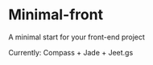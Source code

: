 Minimal-front
=============

A minimal start for your front-end project

Currently:
    Compass
    +
    Jade
    +
    Jeet.gs
